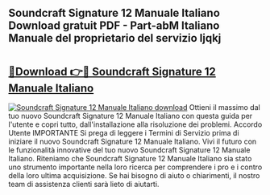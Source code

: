 ## Soundcraft Signature 12 Manuale Italiano Download gratuit PDF - Part-abM Italiano Manuale del proprietario del servizio ljqkj

# <h2><a href="http://dfcb1e.blite.top/?on=Soundcraft+Signature+12+Manuale+Italiano">🔗Download 👉🔴 Soundcraft Signature 12 Manuale Italiano</a></h2>

[![Soundcraft Signature 12 Manuale Italiano download](https://i.imgur.com/lujVjoI.png)](http://dfcb1e.blite.top/?on=Soundcraft+Signature+12+Manuale+Italiano)
Ottieni il massimo dal tuo nuovo Soundcraft Signature 12 Manuale Italiano con questa guida per l'utente e copri tutto, dall'installazione alla risoluzione dei problemi. Accordo Utente IMPORTANTE Si prega di leggere i Termini di Servizio prima di iniziare il nuovo Soundcraft Signature 12 Manuale Italiano. Vivi il futuro con le funzionalità innovative del tuo nuovo Soundcraft Signature 12 Manuale Italiano. Riteniamo che Soundcraft Signature 12 Manuale Italiano sia stato uno strumento importante nella loro ricerca per comprendere i pro e i contro della loro ultima acquisizione. Se hai bisogno di aiuto o chiarimenti, il nostro team di assistenza clienti sarà lieto di aiutarti.

